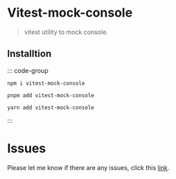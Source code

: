 # Vitest-mock-console

> vitest utility to mock console.

## Installtion

::: code-group

```[npm]
npm i vitest-mock-console
```

```[pnpm]
pnpm add vitest-mock-console
```

```[yarn]
yarn add vitest-mock-console
```

:::



# Issues

Please let me know if there are any issues, click this [link](https://github.com/savage181855/savage-libs/issues).
